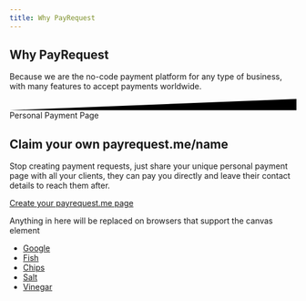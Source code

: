 ```yaml
---
title: Why PayRequest
---
```





<script type="text/javascript">
  window.onload = function() {
    try {
      TagCanvas.Start('myCanvas');
    } catch(e) {
      // something went wrong, hide the canvas container
      document.getElementById('myCanvasContainer').style.display = 'none';
    }
  };
</script>

<script type="text/javascript">
 var options = {
  textColour: '#fff',
  textHeight: 20,
  depth: 0.99
 };
 window.onload = function() {
  // use internal link list, so second argument is ''
  TagCanvas.Start('myCanvas', '', options);
 };
</script>

<script src="https://www.goat1000.com/tagcanvas.js" type="text/javascript"></script>

<section class="section section-lg section-shaped">
		<!-- Background circles -->
		<div class="shape shape-style-self shape-primary">
			<span class="span-150"></span>
			<span class="span-50"></span>
			<span class="span-50"></span>
			<span class="span-75"></span>
			<span class="span-100"></span>
			<span class="span-75"></span>
			<span class="span-50"></span>
			<span class="span-100"></span>
			<span class="span-50"></span>
			<span class="span-100"></span>
		</div>
		<div class="container shape-container d-flex align-items-center">
			<div class="col px-0">
				<div class="row align-items-center justify-content-center">
					<div class="col-lg-7 text-center">
<div class="icon icon-shape bg-gradient-white shadow rounded-circle mb-3"><i class="fa fa-check text-warning"></i></div>
						<h1 class="text-white">Why PayRequest
</h1>
						<p class="lead text-white">Because we are the no-code payment platform for any type of business, with many features to accept payments worldwide.
<br>


</p>
					
</div>
				</div>
			</div>
		</div>
		<!-- SVG separator -->
		<div class="separator separator-bottom separator-skew zindex-100">
			<svg x="0" y="0" viewBox="0 0 2560 100" preserveAspectRatio="none" version="1.1" xmlns="http://www.w3.org/2000/svg">
				<polygon class="fill-white" points="2560 0 2560 100 0 100"></polygon>
			</svg>
		</div>
	</section>



<section class="section section-lg">
          <div class="container">
            <div class="row align-items-center text-left">
              <div class="col-lg-6 col-12">
                <span class="badge badge-info badge-pill mb-3">Personal Payment Page</span>
<h1 class="display-3">
<span class="text-primary">Claim your own</span>
payrequest.me/name</h1>
                <p class="lead pb-4">Stop creating payment requests, just share your unique personal payment page with all your clients, they can pay you directly and leave their contact details to reach them after.


<a href="https://dashboard.payrequest.io" class="btn btn-lg btn-github btn-icon mb-3 mb-sm-0" style="
    margin-top: 15px;
">
                                <span class="btn-inner--icon"><i class="fal fa-browser" aria-hidden="true"></i></span>
                                <span class="btn-inner--text">Create your payrequest.me page</span>
                            </a>

  </p>
                
   </div>
              <div class="col-lg-6 col-12 pl-0">


<style>
	canvas {
		background: linear-gradient(130deg, #1951bf 0%, #25b7c7 89%);
	}
</style>

<div class="canvas" id="myCanvasContainer">
 <canvas width="300" height="300" id="myCanvas">
  <p>Anything in here will be replaced on browsers that support the canvas element</p>
  <ul>
   <li><a href="http://www.google.com" target="_blank">Google</a></li>
   <li><a href="/fish">Fish</a></li>
   <li><a href="/chips">Chips</a></li>
   <li><a href="/salt">Salt</a></li>
   <li><a href="/vinegar">Vinegar</a></li>
  </ul>
 </canvas>
</div>



  </div>
            </div>
          </div>
</section>


<script src="https://cdnjs.cloudflare.com/ajax/libs/jquery/2.1.3/jquery.min.js"></script>


